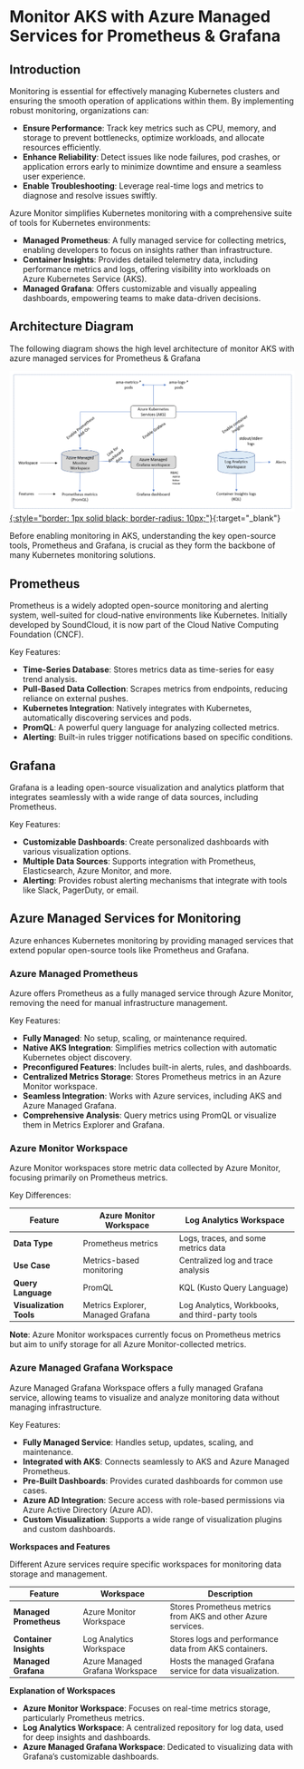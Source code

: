 # Monitor AKS with Azure Managed Services for Prometheus & Grafana

## Introduction

Monitoring is essential for effectively managing Kubernetes clusters and ensuring the smooth operation of applications within them. By implementing robust monitoring, organizations can:

- **Ensure Performance**: Track key metrics such as CPU, memory, and storage to prevent bottlenecks, optimize workloads, and allocate resources efficiently.  
- **Enhance Reliability**: Detect issues like node failures, pod crashes, or application errors early to minimize downtime and ensure a seamless user experience.  
- **Enable Troubleshooting**: Leverage real-time logs and metrics to diagnose and resolve issues swiftly.  

Azure Monitor simplifies Kubernetes monitoring with a comprehensive suite of tools for Kubernetes environments:

- **Managed Prometheus**: A fully managed service for collecting metrics, enabling developers to focus on insights rather than infrastructure.  
- **Container Insights**: Provides detailed telemetry data, including performance metrics and logs, offering visibility into workloads on Azure Kubernetes Service (AKS).  
- **Managed Grafana**: Offers customizable and visually appealing dashboards, empowering teams to make data-driven decisions.  

## Architecture Diagram

The following diagram shows the high level architecture of monitor AKS with azure managed services for Prometheus & Grafana

[![Alt text](images/image-1.png){:style="border: 1px solid black; border-radius: 10px;"}](images/image-1.png){:target="_blank"}

Before enabling monitoring in AKS, understanding the key open-source tools, Prometheus and Grafana, is crucial as they form the backbone of many Kubernetes monitoring solutions.


## Prometheus
Prometheus is a widely adopted open-source monitoring and alerting system, well-suited for cloud-native environments like Kubernetes. Initially developed by SoundCloud, it is now part of the Cloud Native Computing Foundation (CNCF).

Key Features:

- **Time-Series Database**: Stores metrics data as time-series for easy trend analysis.  
- **Pull-Based Data Collection**: Scrapes metrics from endpoints, reducing reliance on external pushes.  
- **Kubernetes Integration**: Natively integrates with Kubernetes, automatically discovering services and pods.  
- **PromQL**: A powerful query language for analyzing collected metrics.  
- **Alerting**: Built-in rules trigger notifications based on specific conditions.  


## Grafana

Grafana is a leading open-source visualization and analytics platform that integrates seamlessly with a wide range of data sources, including Prometheus.

Key Features:

- **Customizable Dashboards**: Create personalized dashboards with various visualization options.  
- **Multiple Data Sources**: Supports integration with Prometheus, Elasticsearch, Azure Monitor, and more.  
- **Alerting**: Provides robust alerting mechanisms that integrate with tools like Slack, PagerDuty, or email.  


## Azure Managed Services for Monitoring
Azure enhances Kubernetes monitoring by providing managed services that extend popular open-source tools like Prometheus and Grafana.

### Azure Managed Prometheus
Azure offers Prometheus as a fully managed service through Azure Monitor, removing the need for manual infrastructure management.

Key Features:

- **Fully Managed**: No setup, scaling, or maintenance required.  
- **Native AKS Integration**: Simplifies metrics collection with automatic Kubernetes object discovery.  
- **Preconfigured Features**: Includes built-in alerts, rules, and dashboards.  
- **Centralized Metrics Storage**: Stores Prometheus metrics in an Azure Monitor workspace.  
- **Seamless Integration**: Works with Azure services, including AKS and Azure Managed Grafana.  
- **Comprehensive Analysis**: Query metrics using PromQL or visualize them in Metrics Explorer and Grafana.  


### Azure Monitor Workspace

Azure Monitor workspaces store metric data collected by Azure Monitor, focusing primarily on Prometheus metrics.

Key Differences:

| Feature                 | Azure Monitor Workspace       | Log Analytics Workspace       |
|-------------------------|-------------------------------|--------------------------------|
| **Data Type**           | Prometheus metrics           | Logs, traces, and some metrics data |
| **Use Case**            | Metrics-based monitoring     | Centralized log and trace analysis |
| **Query Language**      | PromQL                       | KQL (Kusto Query Language)    |
| **Visualization Tools** | Metrics Explorer, Managed Grafana | Log Analytics, Workbooks, and third-party tools |

**Note**: Azure Monitor workspaces currently focus on Prometheus metrics but aim to unify storage for all Azure Monitor-collected metrics.


### Azure Managed Grafana Workspace

Azure Managed Grafana Workspace offers a fully managed Grafana service, allowing teams to visualize and analyze monitoring data without managing infrastructure.

Key Features:

- **Fully Managed Service**: Handles setup, updates, scaling, and maintenance.  
- **Integrated with AKS**: Connects seamlessly to AKS and Azure Managed Prometheus.  
- **Pre-Built Dashboards**: Provides curated dashboards for common use cases.  
- **Azure AD Integration**: Secure access with role-based permissions via Azure Active Directory (Azure AD).  
- **Custom Visualization**: Supports a wide range of visualization plugins and custom dashboards.  


**Workspaces and Features**

Different Azure services require specific workspaces for monitoring data storage and management.

| **Feature**            | **Workspace**                  | **Description**                                          |
|------------------------|--------------------------------|----------------------------------------------------------|
| **Managed Prometheus** | Azure Monitor Workspace       | Stores Prometheus metrics from AKS and other Azure services. |
| **Container Insights** | Log Analytics Workspace       | Stores logs and performance data from AKS containers.    |
| **Managed Grafana**    | Azure Managed Grafana Workspace | Hosts the managed Grafana service for data visualization.|

**Explanation of Workspaces**

- **Azure Monitor Workspace**: Focuses on real-time metrics storage, particularly Prometheus metrics.  
- **Log Analytics Workspace**: A centralized repository for log data, used for deep insights and dashboards.  
- **Azure Managed Grafana Workspace**: Dedicated to visualizing data with Grafana’s customizable dashboards.  

